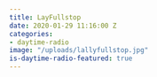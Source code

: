 ```yaml
---
title: LayFullstop
date: 2020-01-29 11:16:00 Z
categories:
- daytime-radio
image: "/uploads/lallyfullstop.jpg"
is-daytime-radio-featured: true
---
```


